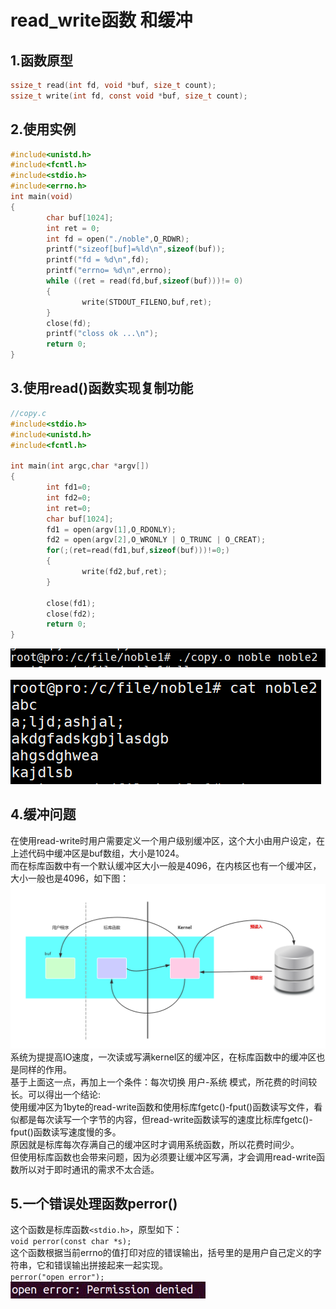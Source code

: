# read_write函数 和缓冲

## 1.函数原型
```C
ssize_t read(int fd, void *buf, size_t count);
ssize_t write(int fd, const void *buf, size_t count);
```

## 2.使用实例
```C
#include<unistd.h>
#include<fcntl.h>
#include<stdio.h>
#include<errno.h>
int main(void)
{
        char buf[1024];
        int ret = 0;
        int fd = open("./noble",O_RDWR);
        printf("sizeof[buf]=%ld\n",sizeof(buf));
        printf("fd = %d\n",fd);
        printf("errno= %d\n",errno);
        while ((ret = read(fd,buf,sizeof(buf)))!= 0)
        {
                write(STDOUT_FILENO,buf,ret);
        }
        close(fd);
        printf("closs ok ...\n");
        return 0;
}
```
## 3.使用read()函数实现复制功能
```C
//copy.c
#include<stdio.h>
#include<unistd.h>
#include<fcntl.h>

int main(int argc,char *argv[])
{
        int fd1=0;
        int fd2=0;
        int ret=0;
        char buf[1024];
        fd1 = open(argv[1],O_RDONLY);
        fd2 = open(argv[2],O_WRONLY | O_TRUNC | O_CREAT);
        for(;(ret=read(fd1,buf,sizeof(buf)))!=0;)
        {
                write(fd2,buf,ret);
        }

        close(fd1);
        close(fd2);
        return 0;
}
```

![fail](img/2.1.PNG)<br><br>
![fail](img/2.2.PNG)<br>

## 4.缓冲问题
在使用read-write时用户需要定义一个用户级别缓冲区，这个大小由用户设定，在上述代码中缓冲区是buf数组，大小是1024。<br>
而在标库函数中有一个默认缓冲区大小一般是4096，在内核区也有一个缓冲区，大小一般也是4096，如下图：<br>
![fail](img/2.3.PNG)<br>
系统为提提高IO速度，一次读或写满kernel区的缓冲区，在标库函数中的缓冲区也是同样的作用。<br>
基于上面这一点，再加上一个条件：每次切换 用户-系统 模式，所花费的时间较长。可以得出一个结论:<br>
使用缓冲区为1byte的read-write函数和使用标库fgetc()-fput()函数读写文件，看似都是每次读写一个字节的内容，但read-write函数读写的速度比标库fgetc()-fput()函数读写速度慢的多。<br>
原因就是标库每次存满自己的缓冲区时才调用系统函数，所以花费时间少。<br>
但使用标库函数也会带来问题，因为必须要让缓冲区写满，才会调用read-write函数所以对于即时通讯的需求不太合适。<br>

## 5.一个错误处理函数perror()
这个函数是标库函数``<stdio.h>``，原型如下：<br>
``void perror(const char *s);``<br>
这个函数根据当前errno的值打印对应的错误输出，括号里的是用户自己定义的字符串，它和错误输出拼接起来一起实现。<br>
``perror("open error");``<br>
![fail](img/2.4.PNG)<br>
